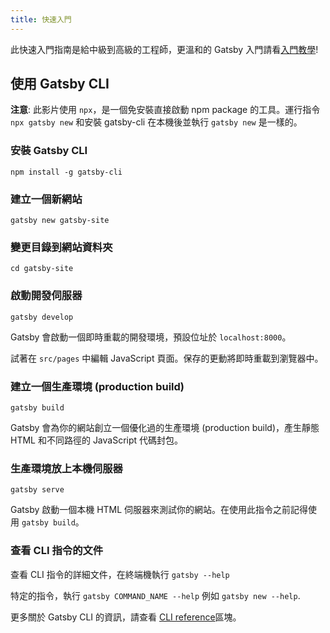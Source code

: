 ```yaml
---
title: 快速入門
---
```


此快速入門指南是給中級到高級的工程師，更溫和的 Gatsby 入門請看[入門教學](/tutorial/)!

## 使用 Gatsby CLI

<EggheadEmbed
  lessonLink="https://egghead.io/lessons/gatsby-quick-start-with-gatsby-create-develop-and-build-gatsby-sites-from-the-command-line"
  lessonTitle="快速開始使用 Gatsby: 在命令列內建立、開發和建構 Gatsby 網站"
/>

**注意**: 此影片使用 `npx`，是一個免安裝直接啟動 npm package 的工具。運行指令 `npx gatsby new` 和安裝 gatsby-cli 在本機後並執行 `gatsby new` 是一樣的。

### 安裝 Gatsby CLI

```shell
npm install -g gatsby-cli
```

### 建立一個新網站

```shell
gatsby new gatsby-site
```

### 變更目錄到網站資料夾

```shell
cd gatsby-site
```

### 啟動開發伺服器

```shell
gatsby develop
```

Gatsby 會啟動一個即時重載的開發環境，預設位址於 `localhost:8000`。

試著在 `src/pages` 中編輯 JavaScript 頁面。保存的更動將即時重載到瀏覽器中。

### 建立一個生產環境 (production build)

```shell
gatsby build
```

Gatsby 會為你的網站創立一個優化過的生產環境 (production build)，產生靜態 HTML 和不同路徑的 JavaScript 代碼封包。

### 生產環境放上本機伺服器

```shell
gatsby serve
```

Gatsby 啟動一個本機 HTML 伺服器來測試你的網站。在使用此指令之前記得使用 `gatsby build`。

### 查看 CLI 指令的文件

查看 CLI 指令的詳細文件，在終端機執行 `gatsby --help`

特定的指令，執行 `gatsby COMMAND_NAME --help` 例如 `gatsby new --help`.

更多關於 Gatsby CLI 的資訊，請查看 [CLI reference](/docs/gatsby-cli/)區塊。
